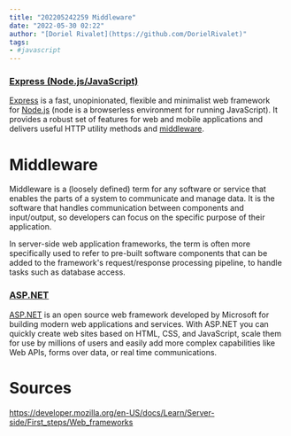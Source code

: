 ```yaml
---
title: "202205242259 Middleware"
date: "2022-05-30 02:22"
author: "[Doriel Rivalet](https://github.com/DorielRivalet)"
tags:
- #javascript 
---
```




### [Express (Node.js/JavaScript)](https://developer.mozilla.org/en-US/docs/Learn/Server-side/First_steps/Web_frameworks#express_node.jsjavascript "Permalink to Express (Node.js/JavaScript)")

[Express](https://expressjs.com/) is a fast, unopinionated, flexible and minimalist web framework for [Node.js](https://nodejs.org/en/) (node is a browserless environment for running JavaScript). It provides a robust set of features for web and mobile applications and delivers useful HTTP utility methods and [middleware](https://developer.mozilla.org/en-US/docs/Glossary/Middleware).


# Middleware

Middleware is a (loosely defined) term for any software or service that enables the parts of a system to communicate and manage data. It is the software that handles communication between components and input/output, so developers can focus on the specific purpose of their application.

In server-side web application frameworks, the term is often more specifically used to refer to pre-built software components that can be added to the framework's request/response processing pipeline, to handle tasks such as database access.

### [ASP.NET](https://developer.mozilla.org/en-US/docs/Learn/Server-side/First_steps/Web_frameworks#asp.net "Permalink to ASP.NET")

[ASP.NET](https://dotnet.microsoft.com/en-us/apps/aspnet) is an open source web framework developed by Microsoft for building modern web applications and services. With ASP.NET you can quickly create web sites based on HTML, CSS, and JavaScript, scale them for use by millions of users and easily add more complex capabilities like Web APIs, forms over data, or real time communications.

# Sources

https://developer.mozilla.org/en-US/docs/Learn/Server-side/First_steps/Web_frameworks